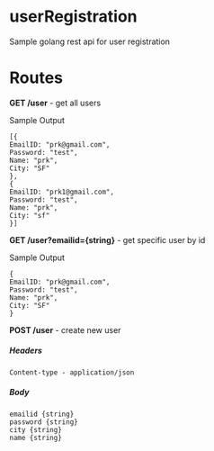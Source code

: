 # userRegistration
Sample golang rest api for user registration

Routes 
=======

**GET /user** - get all users

Sample Output
```
[{
EmailID: "prk@gmail.com",
Password: "test",
Name: "prk",
City: "SF"
},
{
EmailID: "prk1@gmail.com",
Password: "test",
Name: "prk",
City: "sf"
}]
```
**GET /user?emailid={string}** - get specific user by id

Sample Output
```
{
EmailID: "prk@gmail.com",
Password: "test",
Name: "prk",
City: "SF"
}
```

**POST /user** - create new user

##### Headers
	Content-type - application/json
##### Body 
    emailid {string}
    password {string}
    city {string}
    name {string}
